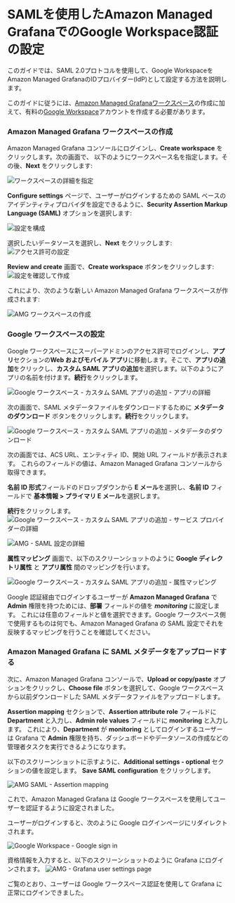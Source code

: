 # SAMLを使用したAmazon Managed GrafanaでのGoogle Workspace認証の設定

このガイドでは、SAML 2.0プロトコルを使用して、Google WorkspaceをAmazon Managed GrafanaのIDプロバイダー(IdP)として設定する方法を説明します。

このガイドに従うには、[Amazon Managed Grafanaワークスペース][amg-ws]の作成に加えて、有料の[Google Workspace][google-workspaces]アカウントを作成する必要があります。

### Amazon Managed Grafana ワークスペースの作成

Amazon Managed Grafana コンソールにログインし、**Create workspace** をクリックします。次の画面で、
以下のようにワークスペース名を指定します。その後、**Next** をクリックします:

![ワークスペースの詳細を指定](../images/amg-saml-google-auth/1.png)

**Configure settings** ページで、ユーザーがログインするための SAML ベースのアイデンティティプロバイダを設定できるように、**Security Assertion Markup Language (SAML)**
オプションを選択します:

![設定を構成](../images/amg-saml-google-auth/2.png)

選択したいデータソースを選択し、**Next** をクリックします:
![アクセス許可の設定](../images/amg-saml-google-auth/3.png)

**Review and create** 画面で、**Create workspace** ボタンをクリックします: 
![設定を確認して作成](../images/amg-saml-google-auth/4.png)

これにより、次のような新しい Amazon Managed Grafana ワークスペースが作成されます:

![AMG ワークスペースの作成](../images/amg-saml-google-auth/5.png)

### Google ワークスペースの設定

Google ワークスペースにスーパーアドミンのアクセス許可でログインし、**アプリ**セクションの**Web およびモバイル アプリ**に移動します。そこで、**アプリの追加**をクリックし、**カスタム SAML アプリの追加**を選択します。以下のようにアプリの名前を付けます。**続行**をクリックします。

![Google ワークスペース - カスタム SAML アプリの追加 - アプリの詳細](../images/amg-saml-google-auth/6.png)


次の画面で、SAML メタデータファイルをダウンロードするために **メタデータのダウンロード** ボタンをクリックします。**続行**をクリックします。

![Google ワークスペース - カスタム SAML アプリの追加 - メタデータのダウンロード](../images/amg-saml-google-auth/7.png)

次の画面では、ACS URL、エンティティ ID、開始 URL フィールドが表示されます。
これらのフィールドの値は、Amazon Managed Grafana コンソールから取得できます。

**名前 ID 形式**フィールドのドロップダウンから **E メール**を選択し、**名前 ID** フィールドで **基本情報 > プライマリ E メール**を選択します。

**続行**をクリックします。
![Google ワークスペース - カスタム SAML アプリの追加 - サービス プロバイダーの詳細](../images/amg-saml-google-auth/8.png)

![AMG - SAML 設定の詳細](../images/amg-saml-google-auth/9.png)

**属性マッピング** 画面で、以下のスクリーンショットのように **Google ディレクトリ属性** と **アプリ属性** 間のマッピングを行います。

![Google ワークスペース - カスタム SAML アプリの追加 - 属性マッピング](../images/amg-saml-google-auth/10.png)

Google 認証経由でログインするユーザーが **Amazon Managed Grafana** で **Admin** 権限を持つためには、**部署** フィールドの値を ***monitoring*** に設定します。 これには任意のフィールドと値を選択できます。Google ワークスペース側で使用するものは何でも、Amazon Managed Grafana の SAML 設定でそれを反映するマッピングを行うことを確認してください。

### Amazon Managed Grafana に SAML メタデータをアップロードする

次に、Amazon Managed Grafana コンソールで、**Upload or copy/paste** オプションをクリックし、**Choose file** ボタンを選択して、Google ワークスペースから以前ダウンロードした SAML メタデータファイルをアップロードします。

**Assertion mapping** セクションで、**Assertion attribute role** フィールドに **Department** と入力し、**Admin role values** フィールドに **monitoring** と入力します。
これにより、**Department** が **monitoring** としてログインするユーザーは Grafana で **Admin** 権限を持ち、ダッシュボードやデータソースの作成などの管理者タスクを実行できるようになります。

以下のスクリーンショットに示すように、**Additional settings - optional** セクションの値を設定します。 **Save SAML configuration** をクリックします。

![AMG SAML - Assertion mapping](../images/amg-saml-google-auth/11.png)

これで、Amazon Managed Grafana は Google ワークスペースを使用してユーザーを認証するように設定されました。

ユーザーがログインすると、次のように Google ログインページにリダイレクトされます。

![Google Workspace - Google sign in](../images/amg-saml-google-auth/12.png)

資格情報を入力すると、以下のスクリーンショットのように Grafana にログインされます。
![AMG - Grafana user settings page](../images/amg-saml-google-auth/13.png)

ご覧のとおり、ユーザーは Google ワークスペース認証を使用して Grafana に正常にログインできました。

[google-workspaces]: https://workspace.google.com/
[amg-ws]: https://docs.aws.amazon.com/grafana/latest/userguide/getting-started-with-AMG.html#AMG-getting-started-workspace
